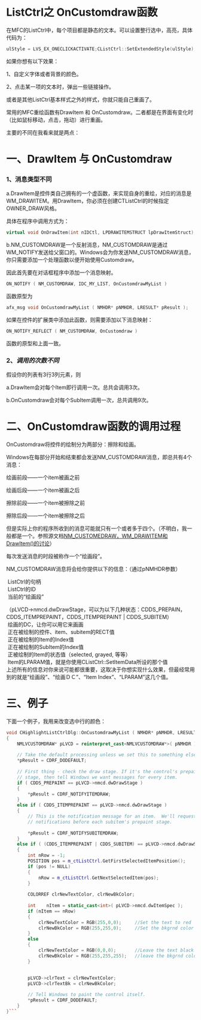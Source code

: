 # ListCtrl之 OnCustomdraw函数



在MFC的ListCtrl中，每个项目都是静态的文本。可以设置整行选中，高亮，具体代码为：

```cpp
ulStyle = LVS_EX_ONECLICKACTIVATE;CListCtrl::SetExtendedStyle(ulStyle);
```

如果你想有以下效果：

1、自定义字体或者背景的颜色。

2、点击某一项的文本时，弹出一些链接操作。

或者是其他ListCtrl基本样式之外的样式，你就只能自己重画了。

常用的MFC重绘函数有DrawItem 和 OnCustomdraw。二者都是在界面有变化时（比如鼠标移动，点击，拖动）进行重画。

主要的不同在我看来就是两点：

# 一、DrawItem 与 OnCustomdraw

### 1、消息类型不同

a.DrawItem是控件类自己拥有的一个虚函数，来实现自身的重绘，对应的消息是WM\_DRAWITEM。用DrawItem，你必须在创建CTListCtrl的时候指定OWNER\_DRAW风格。

具体在程序中调用方式为：

```cpp
virtual void OnDrawItem(int nIDCtl, LPDRAWITEMSTRUCT lpDrawItemStruct);
```

b.NM\_CUSTOMDRAW是一个反射消息，NM\_CUSTOMDRAW是通过WM\_NOTIFY发送给父窗口的。Windows会为你发送NM\_CUSTOMDRAW消息，你只需要添加一个处理函数以便开始使用Customdraw。

因此首先要在对话框程序中添加一个消息映射。

```cpp
ON_NOTIFY ( NM_CUSTOMDRAW, IDC_MY_LIST, OnCustomdrawMyList )
```

函数原型为

```cpp
afx_msg void OnCustomdrawMyList ( NMHDR* pNMHDR, LRESULT* pResult );
```

  
如果在控件的扩展类中添加此函数，则需要添加以下消息映射：

```cpp
ON_NOTIFY_REFLECT ( NM_CUSTOMDRAW, OnCustomdraw ) 
```

  
函数的原型和上面一致。

### 2、**_调用的次数不同_**

假设你的列表有3行3列元素，则

a.DrawItem会对每个Item即行调用一次。总共会调用3次。

b.OnCustomdraw会对每个SubItem调用一次，总共调用9次。

# 二、OnCustomdraw函数的调用过程

OnCustomdraw将控件的绘制分为两部分：擦除和绘画。

Windows在每部分开始和结束都会发送NM\_CUSTOMDRAW消息，即总共有4个消息：  

绘画前段——一个item被画之前

绘画后段——一个item被画之后

擦除前段——一个item被擦除之前

擦除后段——一个item被擦除之后

但是实际上你的程序所收到的消息可能就只有一个或者多于四个。（不明白，我一般都是一个。参照源文档[NM\_CUSTOMEDRAW，WM\_DRAWITEM和DrawItem()的讨论](http://blog.csdn.net/oldmtn/article/details/6921192)）

每次发送消息的时段被称作一个“绘画段”。

NM\_CUSTOMDRAW消息将会给你提供以下的信息：（通过pNMHDR参数）

 ListCtrl的句柄  
 ListCtrl的ID  
 当前的“绘画段”

（pLVCD->nmcd.dwDrawStage，可以为以下几种状态：CDDS\_PREPAIN，CDDS\_ITEMPREPAINT，CDDS\_ITEMPREPAINT | CDDS\_SUBITEM）  
 绘画的DC，让你可以用它来画画  
 正在被绘制的控件、item、subitem的RECT值  
 正在被绘制的Item的Index值  
 正在被绘制的SubItem的Index值  
 正被绘制的Item的状态值（selected, grayed, 等等）  
 Item的LPARAM值，就是你使用CListCtrl::SetItemData所设的那个值  
上述所有的信息对你来说可能都很重要，这取决于你想实现什么效果，但最经常用到的就是“绘画段”、“绘画ＤＣ”、“Item Index”、“LPARAM”这几个值。  

# 三、例子

下面一个例子，我用来改变选中行的颜色：

```cpp
void CHighlightListCtrlDlg::OnCustomdrawMyList ( NMHDR* pNMHDR, LRESULT* pResult )
{
    NMLVCUSTOMDRAW* pLVCD = reinterpret_cast<NMLVCUSTOMDRAW*>( pNMHDR );
 
    // Take the default processing unless we set this to something else below.
    *pResult = CDRF_DODEFAULT;
 
    // First thing - check the draw stage. If it's the control's prepaint
    // stage, then tell Windows we want messages for every item.
	if ( CDDS_PREPAINT == pLVCD->nmcd.dwDrawStage )
	{
        *pResult = CDRF_NOTIFYITEMDRAW;
	}
    else if ( CDDS_ITEMPREPAINT == pLVCD->nmcd.dwDrawStage )
	{
        // This is the notification message for an item.  We'll request
        // notifications before each subitem's prepaint stage.
		
        *pResult = CDRF_NOTIFYSUBITEMDRAW;
	}
    else if ( (CDDS_ITEMPREPAINT | CDDS_SUBITEM) == pLVCD->nmcd.dwDrawStage )
	{
		int nRow = -1;
		POSITION pos = m_ctListCtrl.GetFirstSelectedItemPosition();
		if (pos != NULL)
		{
			nRow = m_ctListCtrl.GetNextSelectedItem(pos);
		}
		
		COLORREF clrNewTextColor, clrNewBkColor;
        
		int    nItem = static_cast<int>( pLVCD->nmcd.dwItemSpec );
		if (nItem == nRow)
		{
			clrNewTextColor = RGB(255,0,0);		//Set the text to red
			clrNewBkColor = RGB(255,255,0);		//Set the bkgrnd color to blue
		}
		else
		{
			clrNewTextColor = RGB(0,0,0);		//Leave the text black
			clrNewBkColor = RGB(255,255,255);	//leave the bkgrnd color white
		}
	
 
		pLVCD->clrText = clrNewTextColor;
		pLVCD->clrTextBk = clrNewBkColor;

        // Tell Windows to paint the control itself.
        *pResult = CDRF_DODEFAULT;
	}
}```